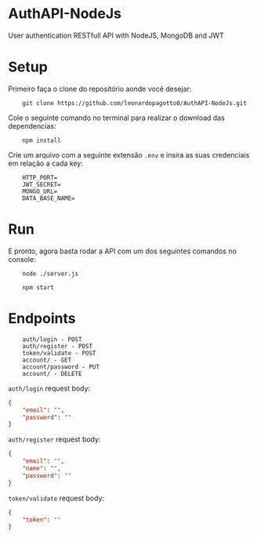 # AuthAPI-NodeJs
User authentication RESTfull API with NodeJS, MongoDB and JWT

# Setup
Primeiro faça o clone do repositório aonde você desejar:
```console
    git clone https://github.com/leonardopagotto0/AuthAPI-NodeJs.git
```
Cole o seguinte comando no terminal para realizar o download das dependencias:
```console
    npm install
```
Crie um arquivo com a seguinte extensão <code>.env</code> e insira as suas credenciais em relação a cada key:
```console
    HTTP_PORT=
    JWT_SECRET=
    MONGO_URL=
    DATA_BASE_NAME=
```

# Run
E pronto, agora basta rodar a API com um dos seguintes comandos no console:
```console
    node ./server.js
```

```console
    npm start
```

# Endpoints

``` 
    auth/login - POST
    auth/register - POST
    token/validate - POST
    account/ - GET
    account/password - PUT
    account/ - DELETE
```

<code>auth/login</code> request body:
```json
{
    "email": "",
    "password": ""
}
```
<code>auth/register</code> request body:
```json
{
    "email": "",
    "name": "",
    "password": ""
}
```
<code>token/validate</code> request body:
```json
{
    "token": ""
}
```
